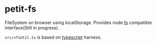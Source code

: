 # petit-fs
FileSystem on browser using localStorage. Provides node [fs](https://nodejs.org/api/fs.html) compatible interface(Still in progress).

`src/vfsUtil.ts` is based on [typescript](https://github.com/microsoft/typescript) harness.

